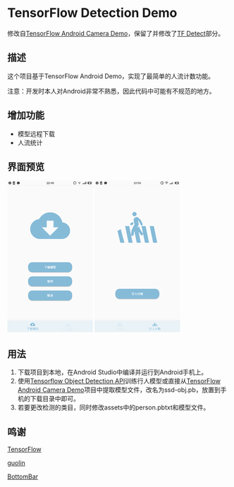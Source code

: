 # TensorFlow Detection Demo

修改自[TensorFlow Android Camera Demo](https://github.com/tensorflow/tensorflow/tree/master/tensorflow/examples/android)，保留了并修改了[TF Detect](https://github.com/tensorflow/tensorflow/blob/master/tensorflow/examples/android/src/org/tensorflow/demo/DetectorActivity.java)部分。

## 描述

这个项目基于TensorFlow Android Demo，实现了最简单的人流计数功能。

注意：开发时本人对Android非常不熟悉，因此代码中可能有不规范的地方。

## 增加功能

- 模型远程下载
- 人流统计

## 界面预览

![55282144639](images\1552821446394.png)              ![55282158422](images\1552821584227.png)

## 用法

1. 下载项目到本地，在Android Studio中编译并运行到Android手机上。
2. 使用[Tensorflow Object Detection API](https://github.com/tensorflow/models/tree/master/research/object_detection/)训练行人模型或直接从[TensorFlow Android Camera Demo](https://github.com/tensorflow/tensorflow/tree/master/tensorflow/examples/android)项目中提取模型文件，改名为ssd-obj.pb，放置到手机的下载目录中即可。
3. 若要更改检测的类目，同时修改assets中的person.pbtxt和模型文件。

## 鸣谢

[TensorFlow](https://github.com/tensorflow/tensorflow)

[guolin](https://blog.csdn.net/guolin_blog)

[BottomBar](https://github.com/roughike/BottomBar)


